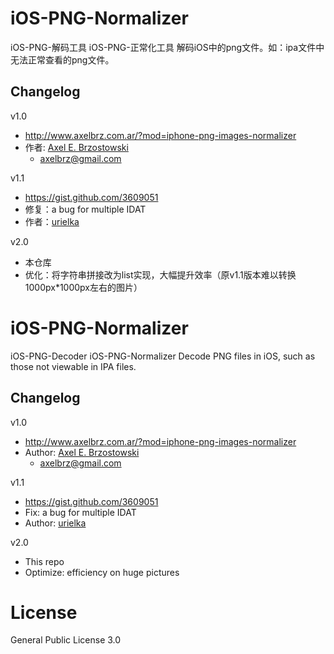 # iOS-PNG-Normalizer
iOS-PNG-解码工具
iOS-PNG-正常化工具
解码iOS中的png文件。如：ipa文件中无法正常查看的png文件。

## Changelog
v1.0
- http://www.axelbrz.com.ar/?mod=iphone-png-images-normalizer
- 作者: [Axel E. Brzostowski](http://www.axelbrz.com.ar)
  - axelbrz@gmail.com

v1.1
- https://gist.github.com/3609051
- 修复：a bug for multiple IDAT
- 作者：[urielka](https://gist.github.com/urielka)

v2.0
- 本仓库
- 优化：将字符串拼接改为list实现，大幅提升效率（原v1.1版本难以转换1000px*1000px左右的图片）


# iOS-PNG-Normalizer
iOS-PNG-Decoder
iOS-PNG-Normalizer
Decode PNG files in iOS, such as those not viewable in IPA files.

## Changelog

v1.0
- http://www.axelbrz.com.ar/?mod=iphone-png-images-normalizer
- Author: [Axel E. Brzostowski](http://www.axelbrz.com.ar)
  - axelbrz@gmail.com

v1.1
- https://gist.github.com/3609051
- Fix: a bug for multiple IDAT
- Author: [urielka](https://gist.github.com/urielka)

v2.0
- This repo
- Optimize: efficiency on huge pictures

# License
General Public License 3.0


